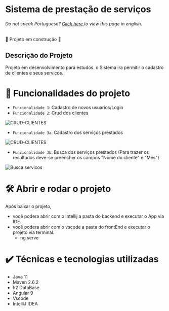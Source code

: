 # Sistema de prestação de serviços

<h6> Do not speak Portuguese? <a href="https://github.com/lucasbarroscode/SistemaDeVendasDeServico/blob/main/README.md"> Click here </a> to view this page in english.  </h6>

:construction: Projeto em construção :construction:

## Descrição do Projeto
Projeto em desenvolvimento para estudos. o Sistema ira permitir o cadastro de clientes e seus serviços.

# :hammer: Funcionalidades do projeto

- `Funcionalidade 1`: Cadastro de novos usuarios/Login
- `Funcionalidade 2`: Crud dos clientes
  
![CRUD-CLIENTES](https://github.com/lucasbarroscode/SistemaDeVendas/assets/20017563/be865138-2aff-4b30-a7f7-31e37fe30e5b)

- `Funcionalidade 3a`: Cadastro dos serviços prestados
  
![CRUD-CLIENTES](https://github.com/lucasbarroscode/SistemaDeVendas/assets/20017563/cff428a0-06ad-43cd-be6f-a49cd59a7af0)

- `Funcionalidade 3b`: Busca dos serviços prestados (Para trazer os resultados deve-se preencher os campos "Nome do cliente" e "Mes")

![Busca servicos](https://github.com/lucasbarroscode/SistemaDeVendas/assets/20017563/e5fcf535-8a8d-421e-8781-89e80141e3f1)

# 🛠️ Abrir e rodar o projeto

Após baixar o projeto, 
 - você podera abrir com o Intellij a pasta do backend e executar o App via IDE.
 - você podera abrir com o vscode a pasta do frontEnd e executar o projeto via terminal.
   - ng serve

# ✔️ Técnicas e tecnologias utilizadas
  -  Java 11
  -  Maven 2.6.2
  -  h2 DataBase
  -  Angular 9
  -  Vscode
  -  IntelliJ IDEA
